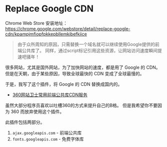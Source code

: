 Replace Google CDN
==================

Chrome Web Store 安装地址：  
https://chrome.google.com/webstore/detail/replace-google-cdn/kpampjmfiopfpkkepbllemkibefkiice

> 由于众所周知的原因，只需替换一个域名就可以继续使用Google提供的前端公共库了。
> 同样，通过script标记引用这些资源，让网站访问速度瞬间提速吧骚年！

很多网站，尤其是国外网站，为了加快网站的速度，都是用了 Google 的 CDN。
但是在天朝，由于某些原因，导致全球最快的 CDN 变成了全球最慢的。

于是，我写了这个插件，将 Google 的 CDN 替换成国内的。

- [360网站卫士常用前端公共库CDN服务](http://libs.useso.com)

虽然大部分程序员喜欢以吐槽360的方式来提升自己的B格。
但是我希望你不要因为 360 而放弃使用这个插件。

此插件包括两部分。

1. `ajax.googleapis.com` - 前端公共库
2. `fonts.googleapis.com` - 免费字体库
